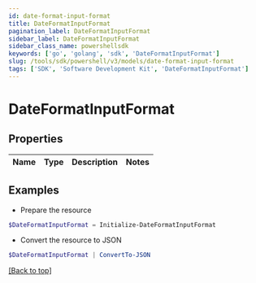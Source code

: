 ```yaml
---
id: date-format-input-format
title: DateFormatInputFormat
pagination_label: DateFormatInputFormat
sidebar_label: DateFormatInputFormat
sidebar_class_name: powershellsdk
keywords: ['go', 'golang', 'sdk', 'DateFormatInputFormat'] 
slug: /tools/sdk/powershell/v3/models/date-format-input-format
tags: ['SDK', 'Software Development Kit', 'DateFormatInputFormat']
---
```



# DateFormatInputFormat

## Properties

Name | Type | Description | Notes
------------ | ------------- | ------------- | -------------

## Examples

- Prepare the resource
```powershell
$DateFormatInputFormat = Initialize-DateFormatInputFormat 
```

- Convert the resource to JSON
```powershell
$DateFormatInputFormat | ConvertTo-JSON
```


[[Back to top]](#) 

